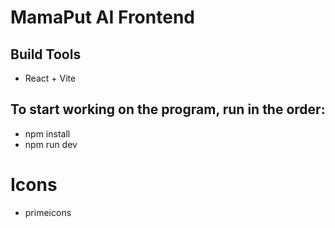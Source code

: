 # MamaPut AI Frontend

## Build Tools
- React + Vite

## To start working on the program, run in the order:
- npm install
- npm run dev

# Icons
- primeicons
